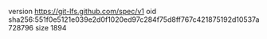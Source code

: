 version https://git-lfs.github.com/spec/v1
oid sha256:551f0e5121e039e2d0f1020ed97c284f75d8ff767c421875192d10537a728796
size 1894

